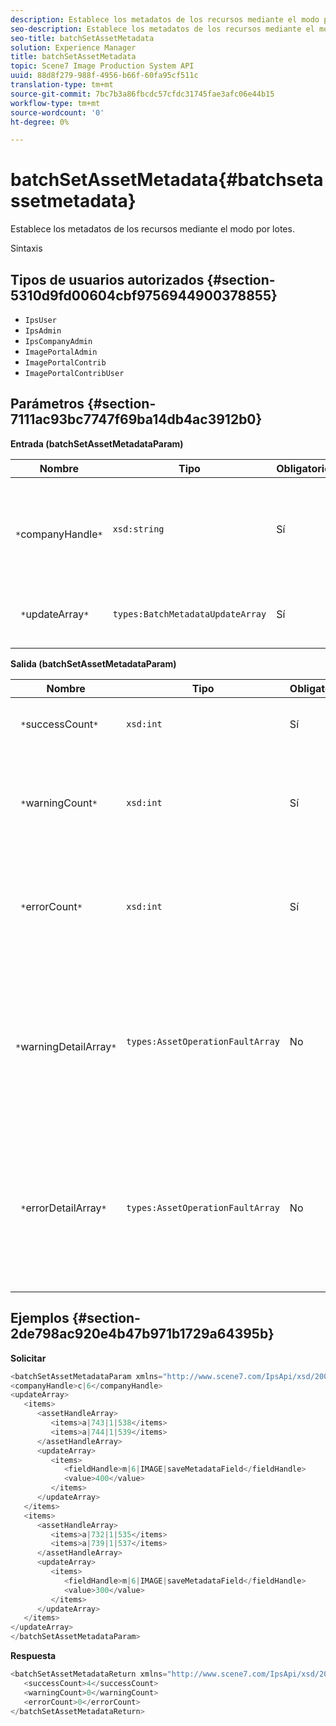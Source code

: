 ```yaml
---
description: Establece los metadatos de los recursos mediante el modo por lotes.
seo-description: Establece los metadatos de los recursos mediante el modo por lotes.
seo-title: batchSetAssetMetadata
solution: Experience Manager
title: batchSetAssetMetadata
topic: Scene7 Image Production System API
uuid: 88d8f279-988f-4956-b66f-60fa95cf511c
translation-type: tm+mt
source-git-commit: 7bc7b3a86fbcdc57cfdc31745fae3afc06e44b15
workflow-type: tm+mt
source-wordcount: '0'
ht-degree: 0%

---
```



# batchSetAssetMetadata{#batchsetassetmetadata}

Establece los metadatos de los recursos mediante el modo por lotes.

Sintaxis

## Tipos de usuarios autorizados {#section-5310d9fd00604cbf9756944900378855}

* `IpsUser`
* `IpsAdmin`
* `IpsCompanyAdmin`
* `ImagePortalAdmin`
* `ImagePortalContrib`
* `ImagePortalContribUser`

## Parámetros {#section-7111ac93bc7747f69ba14db4ac3912b0}

**Entrada (batchSetAssetMetadataParam)**

| Nombre | Tipo | Obligatorio | Descripción |
|---|---|---|---|
| ` *`companyHandle`*` | `xsd:string` | Sí | Identificador de la compañía cuyos metadatos desea definir en una operación por lotes. |
| ` *`updateArray`*` | `types:BatchMetadataUpdateArray` | Sí | Matriz de actualizaciones de metadatos aplicadas a los recursos. |

**Salida (batchSetAssetMetadataParam)**

| Nombre | Tipo | Obligatorio | Descripción |
|---|---|---|---|
| ` *`successCount`*` | `xsd:int` | Sí | Número de metadatos establecidos correctamente. |
| ` *`warningCount`*` | `xsd:int` | Sí | Número de advertencias generadas cuando la operación intentó establecer metadatos. |
| ` *`errorCount`*` | `xsd:int` | Sí | Número de errores generados cuando la operación intentó establecer metadatos. |
| ` *`warningDetailArray`*` | `types:AssetOperationFaultArray` | No | Matriz de detalles asociada con los recursos que generan advertencias cuando la operación intentó crear lotes de metadatos para los recursos. |
| ` *`errorDetailArray`*` | `types:AssetOperationFaultArray` | No | Matriz de detalles asociada a los recursos que generan errores cuando la operación intentó crear lotes de metadatos para los recursos. |

## Ejemplos {#section-2de798ac920e4b47b971b1729a64395b}

**Solicitar**

```java
<batchSetAssetMetadataParam xmlns="http://www.scene7.com/IpsApi/xsd/2008-01-15">
<companyHandle>c|6</companyHandle>
<updateArray>
   <items>
      <assetHandleArray>
         <items>a|743|1|538</items>
         <items>a|744|1|539</items>
      </assetHandleArray>
      <updateArray>
         <items>
            <fieldHandle>m|6|IMAGE|saveMetadataField</fieldHandle>
            <value>400</value>
         </items>
      </updateArray>
   </items>
   <items>
      <assetHandleArray>
         <items>a|732|1|535</items>
         <items>a|739|1|537</items>
      </assetHandleArray>
      <updateArray>
         <items>
            <fieldHandle>m|6|IMAGE|saveMetadataField</fieldHandle>
            <value>300</value>
         </items>
      </updateArray>
   </items>
</updateArray>
</batchSetAssetMetadataParam>
```

**Respuesta**

```java
<batchSetAssetMetadataReturn xmlns="http://www.scene7.com/IpsApi/xsd/2008-01-15">
   <successCount>4</successCount>
   <warningCount>0</warningCount>
   <errorCount>0</errorCount>
</batchSetAssetMetadataReturn>
```

